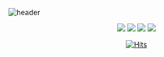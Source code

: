 ![header](https://capsule-render.vercel.app/api?type=Waving&color=auto&height=300&section=header&text=Baek's%20git&fontSize=90)

<div align="center">

<img src="https://img.shields.io/badge/HTML-E34F26?style=flat-square&logo=HTML5&logoColor=white"/>
<img src="https://img.shields.io/badge/JAVA-00A4FF?style=flat-square&logo=java&logoColor=white"/>
<img src="https://img.shields.io/badge/JAVA SCRIPT-FFEF00?style=flat-square&logo=javascript&logoColor=black"/>
<img src="https://img.shields.io/badge/CSS-ABFF00?style=flat-square&logo=css3&logoColor=white"/>

[![Hits](https://hits.seeyoufarm.com/api/count/incr/badge.svg?url=https%3A%2F%2Fgithub.com%2Fqorehdgus&count_bg=%2379C83D&title_bg=%23555555&icon=&icon_color=%23E7E7E7&title=hits&edge_flat=false)](https://hits.seeyoufarm.com)

</div>







<!--
**qorehdgus/qorehdgus** is a ✨ _special_ ✨ repository because its `README.md` (this file) appears on your GitHub profile.

Here are some ideas to get you started:

- 🔭 I’m currently working on ...
- 🌱 I’m currently learning ...
- 👯 I’m looking to collaborate on ...
- 🤔 I’m looking for help with ...
- 💬 Ask me about ...
- 📫 How to reach me: ...
- 😄 Pronouns: ...
- ⚡ Fun fact: ...
-->
